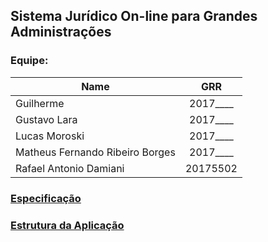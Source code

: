 ## Sistema Jurídico On-line para Grandes Administrações

### Equipe:

| Name | GRR |
|----------|:-------------:|
| Guilherme | 2017____ |
| Gustavo Lara | 2017____ |
| Lucas Moroski | 2017____ |
| Matheus Fernando Ribeiro Borges | 2017____ |
| Rafael Antonio Damiani | 20175502 |

### [Especificação](ProjectSpecification.md)

### [Estrutura da Aplicação](http://prntscr.com/t2fg92)
